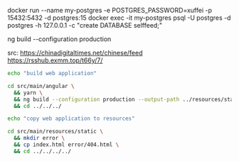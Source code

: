  docker run --name my-postgres -e POSTGRES_PASSWORD=xuffei -p 15432:5432 -d postgres:15
docker exec -it my-postgres psql -U postgres -d postgres -h 127.0.0.1 -c "create DATABASE selffeed;"


 ng build --configuration production


 src:
https://chinadigitaltimes.net/chinese/feed
https://rsshub.exmm.top/t66y/7/


```bash
echo "build web application"

cd src/main/angular \
  && yarn \
  && ng build --configuration production --output-path ../resources/static \
  && cd ../../../

echo "copy web application to resources"

cd src/main/resources/static \
  && mkdir error \
  && cp index.html error/404.html \
  && cd ../../../../


```
